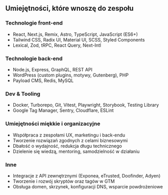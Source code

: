 ## Umiejętności, które wnoszę do zespołu

### Technologie front-end

- React, Next.js, Remix, Astro, TypeScript, JavaScript (ES6+)
- Tailwind CSS, Radix UI, Material UI, SCSS, Styled Components
- Lexical, Zod, tRPC, React Query, Next-Intl

### Technologie back-end

- Node.js, Express, GraphQL, REST API
- WordPress (custom plugins, motywy, Gutenberg), PHP
- Payload CMS, Redis, MySQL

### Dev & Tooling

- Docker, Turborepo, Git, Vitest, Playwright, Storybook, Testing Library
- Google Tag Manager, Sentry, Cloudflare, ESLint

### Umiejętności miękkie i organizacyjne

- Współpraca z zespołami UX, marketingu i back-endu
- Tworzenie rozwiązań zgodnych z celami biznesowymi
- Dbałość o wydajność, redukcja długu technicznego
- Dzielenie się wiedzą, mentoring, samodzielność w działaniu

### Inne

- Integracje z API zewnętrznymi (Exponea, eTrusted, Doofinder, Adyen)
- Tworzenie i rozwój skryptów oraz tagów w GTM
- Obsługa domen, skrzynek, konfiguracji DNS, wsparcie powdrożeniowe
